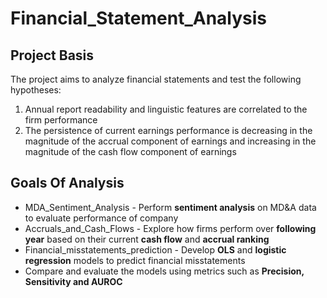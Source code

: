 # Financial_Statement_Analysis

## Project Basis

The project aims to analyze financial statements and test the following hypotheses:

1) Annual report readability and linguistic features are correlated to the firm performance
2) The persistence of current earnings performance is decreasing in the magnitude of the accrual component of earnings and increasing in the magnitude of the cash flow component of earnings
 

## Goals Of Analysis
- MDA_Sentiment_Analysis - Perform **sentiment analysis** on MD&A data to evaluate performance of company 
- Accruals_and_Cash_Flows - Explore how firms perform over **following year** based on their current **cash flow** and **accrual ranking**
- Financial_misstatements_prediction - Develop **OLS** and **logistic regression** models to predict financial misstatements
- Compare and evaluate the models using metrics such as **Precision, Sensitivity and AUROC**
